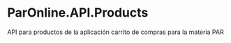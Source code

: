 # ParOnline.API.Products
API para productos de la aplicación carrito de compras para la materia PAR
